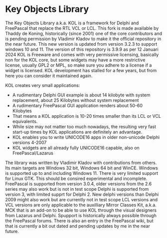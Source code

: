 # Key Objects Library

The Key Objects Library a.k.a. KOL is a framework for Delphi and FreePascal that replace the RTL VCL or LCL.
This fork is made available by Thaddy de Koning, historically (since 2001) one of the core contributors and is
pending permission by Vladimir Kladov to make it the official repository in the near future.
This new version is updated from version 3.2.3 to  support windows 10 and 11. The version of this repository is 3.9.9 as per 12 Januari 2024
KOL is Freeware and comes with very permissive licensing, basically non for the KOL core, but some widgets may have a more restrictive license,
usually GPL2 or MPL, so make sure you adhere to a license if a widget is licensed.
KOL development has stalled for a few years, but from here you can consider it maintained again.

KOL creates very small applications: 
- A rudimentary Delphi GUI example is about 14 kilobyte with system replacement, about 25 Kilobytes without system replacement
- A rudimentary FreePascal GUI application renders about 50-60 Kilobytes
- That means a KOL application is 10-20 times smaller than its LCL or VCL equivalents.
- While size may not matter too much nowadays, the resulting very fast start-up times by KOL applications are definitely an advantage.
- KOL enables you to write UNICODE16 apps in older non-unicode Delphi versions 4-2007
- KOL widgets are all already fully UNICODE16 capable, also on FreePascal/Lazarus 

The library was written by Vladimir Kladov with contributions from others.
Its main targets are Windows 32 bit, Windows 64 bit and WinCE. Windows is supported up to and including Windows 11.
There is very limited support for Linux GTK. This should be consired experimental and incomplete.
FreePascal is supported from version 3.0.4, older versions from the 2.6 series may also work but is not in test scope
Delphi is supported from version 3, with limited supprt for Delphi 2. New delphi versions than Delphi 2009 might also work
but are currently not in test scope
LCL versions and VCL versions are only applicable to the auxilliary Mirror Classes Kit, a.k.a. MCK that is an add-on 
to be able to use KOL through the visual designers from Lazarus and Delphi.
Spupport is historically always possible through the FreePascal forums. There is also an entry in the FreePascal wiki,
but that is currently a bit out dated and pending updates by me in the near future.

<!---
thaddydekoning/thaddydekoning is a ✨ special ✨ repository because its `README.md` (this file) appears on your GitHub profile.
You can click the Preview link to take a look at your changes.
--->
